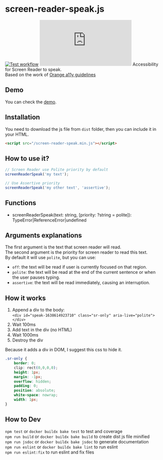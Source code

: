 # screen-reader-speak.js

[![Test workflow](https://img.shields.io/github/actions/workflow/status/rancoud/screen-reader-speak.js/test.yml?branch=main)](https://github.com/rancoud/screen-reader-speak.js/actions/workflows/test.yml)
[![Codecov](https://img.shields.io/codecov/c/github/rancoud/screen-reader-speak.js?logo=codecov)](https://codecov.io/gh/rancoud/screen-reader-speak.js)
Accessibility for Screen Reader to speak.  
Based on the work of [Orange a11y guidelines](https://a11y-guidelines.orange.com/fr/web/exemples-de-composants/faire-parler-le-lecteur-d-ecran/)

## Demo
You can check the [demo](https://github.rancoud.com/screen-reader-speak.js/index.html).

## Installation
You need to download the js file from `dist` folder, then you can include it in your HTML.
````html
<script src="/screen-reader-speak.min.js"></script>
````

## How to use it?
```js
// Screen Reader use Polite priority by default
screenReaderSpeak('my text');

// Use Assertive priority
screenReaderSpeak('my other text', 'assertive');
```

## Functions
* screenReaderSpeak(text: string, [priority: ?string = polite]): TypeError|ReferenceError|undefined

## Arguments explanations
The first argument is the text that screen reader will read.  
The second argument is the priority for screen reader to read this text.  
By default it will use `polite`, but you can use:
* `off`: the text will be read if user is currently focused on that region.
* `polite`: the text will be read at the end of the current sentence or when the user pauses typing.
* `assertive`: the text will be read immediately, causing an interruption.

## How it works
1. Append a div to the body:  
   `<div id="speak-1638614923710" class="sr-only" aria-live="polite"></div>`
2. Wait 100ms
3. Add text in the div (no HTML)
4. Wait 1000ms
5. Destroy the div

Because it adds a div in DOM, I suggest this css to hide it.
```css
.sr-only {
    border: 0;
    clip: rect(0,0,0,0);
    height: 1px;
    margin: -1px;
    overflow: hidden;
    padding: 0;
    position: absolute;
    white-space: nowrap;
    width: 1px;
}
```

## How to Dev
`npm test` or `docker buildx bake test` to test and coverage  
`npm run build` or `docker buildx bake build` to create dist js file minified  
`npm run jsdoc` or `docker buildx bake jsdoc` to generate documentation  
`npm run eslint` or `docker buildx bake lint` to run eslint  
`npm run eslint:fix` to run eslint and fix files
